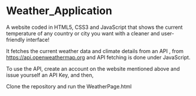 # Weather_Application
A website coded in HTML5, CSS3 and JavaScript that shows the current temperature of any country or city you want with a cleaner and user-friendly interface!

It fetches the current weather data and climate details from an API , from https://api.openweathermap.org and API fetching is done under JavaScript. 

To use the API, create an account on the website mentioned above and issue yourself an API Key, and then, 

Clone the repository and run the WeatherPage.html

